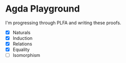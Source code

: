 # Agda Playground

I'm progressing through PLFA and writing these proofs.

* [x] Naturals
* [x] Induction
* [x] Relations
* [x] Equality
* [ ] Isomorphism
